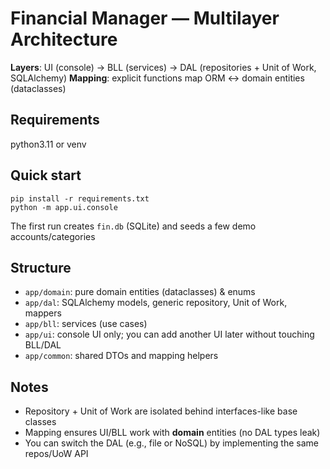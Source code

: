 # Financial Manager — Multilayer Architecture

**Layers**: UI (console) → BLL (services) → DAL (repositories + Unit of Work, SQLAlchemy)
**Mapping**: explicit functions map ORM ↔ domain entities (dataclasses)

## Requirements
python3.11 or venv

## Quick start
```
pip install -r requirements.txt
python -m app.ui.console
```

The first run creates `fin.db` (SQLite) and seeds a few demo accounts/categories

## Structure
- `app/domain`: pure domain entities (dataclasses) & enums
- `app/dal`: SQLAlchemy models, generic repository, Unit of Work, mappers
- `app/bll`: services (use cases)
- `app/ui`: console UI only; you can add another UI later without touching BLL/DAL
- `app/common`: shared DTOs and mapping helpers

## Notes
- Repository + Unit of Work are isolated behind interfaces-like base classes
- Mapping ensures UI/BLL work with **domain** entities (no DAL types leak)
- You can switch the DAL (e.g., file or NoSQL) by implementing the same repos/UoW API
